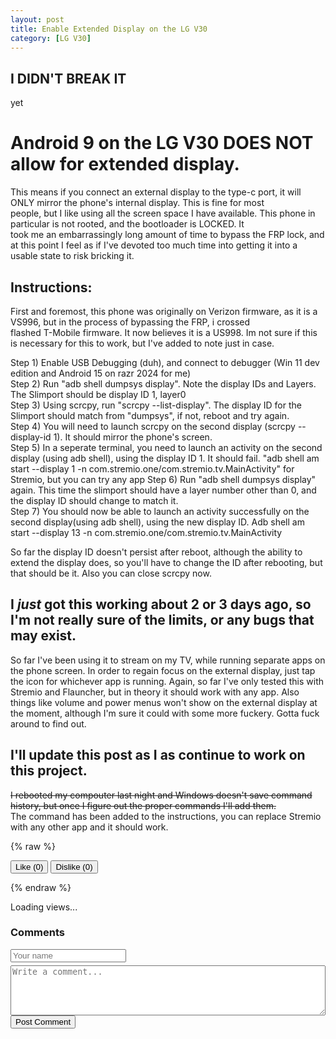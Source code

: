 ```yaml
---
layout: post
title: Enable Extended Display on the LG V30
category: [LG V30]
---
```


## I DIDN'T BREAK IT
yet

# Android 9 on the LG V30 DOES NOT allow for extended display.
This means if you connect an external display to the type-c port, it will ONLY mirror the phone's internal display. This is fine for most  
people, but I like using all the screen space I have available. This phone in particular is not rooted, and the bootloader is LOCKED. It  
took me an embarrassingly long amount of time to bypass the FRP lock, and at this point I feel as if I've devoted too much time into getting
it into a usable state to risk bricking it. 

## Instructions:
First and foremost, this phone was originally on Verizon firmware, as it is a VS996, but in the process of bypassing the FRP, i crossed   
flashed T-Mobile firmware. It now believes it is a US998. Im not sure if this is necessary for this to work, but I've added to note just in case.

Step 1) Enable USB Debugging (duh), and connect to debugger (Win 11 dev edition and Android 15 on razr 2024 for me)  
Step 2) Run "adb shell dumpsys display". Note the display IDs and Layers. The Slimport should be display ID 1, layer0  
Step 3) Using scrcpy, run "scrcpy --list-display". The display ID for the Slimport should match from "dumpsys", if not, reboot and try again.  
Step 4) You will need to launch scrcpy on the second display (scrcpy --display-id 1). It should mirror the phone's screen.  
Step 5) In a seperate terminal, you need to launch an activity on the second display (using adb shell), using the display ID 1. It should fail. "adb shell am start --display 1 -n com.stremio.one/com.stremio.tv.MainActivity" for Stremio, but you can try any app
Step 6) Run "adb shell dumpsys display" again. This time the slimport should have a layer number other than 0, and the display ID should 
change to match it.  
Step 7) You should now be able to launch an activity successfully on the second display(using adb shell), using the new display ID. Adb shell am start --display 13 -n com.stremio.one/com.stremio.tv.MainActivity 

So far the display ID doesn't persist after reboot, although the ability to extend the display does, so you'll have to change the ID after
rebooting, but that should be it. Also you can close scrcpy now.

## I *just* got this working about 2 or 3 days ago, so I'm not really sure of the limits, or any bugs that may exist.

So far I've been using it to stream on my TV, while running separate apps on the phone screen. In order to regain focus on the external display, just tap the icon for whichever app is running. Again, so far I've only tested this with Stremio and Flauncher, but in theory it
should work with any app. Also things like volume and power menus won't show on the external display at the moment, although I'm sure it  could with some more fuckery. Gotta fuck around to find out.

## I'll update this post as I as continue to work on this project.
~~I rebooted my compouter last night and Windows doesn't save command history, but once I figure out the proper commands I'll add them.~~  
The command has been added to the instructions, you can replace Stremio with any other app and it should work. 

{% raw %}
<div>
  <button onclick="vote('like')">Like (<span id="like-count">0</span>)</button>
  <button onclick="vote('dislike')">Dislike (<span id="dislike-count">0</span>)</button>
</div>

<script type="module">
  import { createClient } from 'https://cdn.jsdelivr.net/npm/@supabase/supabase-js/+esm'

  const supabase = createClient('https://motdgqbhzfurezxmgoxs.supabase.co', 'eyJhbGciOiJIUzI1NiIsInR5cCI6IkpXVCJ9.eyJpc3MiOiJzdXBhYmFzZSIsInJlZiI6Im1vdGRncWJoemZ1cmV6eG1nb3hzIiwicm9sZSI6ImFub24iLCJpYXQiOjE3NDY2Mjc0NjIsImV4cCI6MjA2MjIwMzQ2Mn0.GMeVFEWbdzl3HxvRJerSCQA4Tg9tDrey9ILESrHTVNQ')
  const page = 'EnablingExtendedDisplay.md';

console.log('Page ID:',page);

  async function updateCounts() {
    const { data, error } = await supabase
      .from('votes')
      .select('*')
      .eq('page', page)
      .single()

    if (data) {
      document.getElementById('like-count').textContent = data.likes
      document.getElementById('dislike-count').textContent = data.dislikes
    }
  }

 window.vote = async function (type) {
    const { data, error } = await supabase
      .from('votes')
      .select('*')
      .eq('page', page)
      .single()


console.log('Page:', page);
console.log('Data:', data);
console.error('Error:', error);
    
    if (data) {
      const updated = {
        likes: type === 'like' ? data.likes + 1 : data.likes,
        dislikes: type === 'dislike' ? data.dislikes + 1 : data.dislikes
      }

      await supabase
        .from('votes')
        .update(updated)
        .eq('page', page)
    } else {
      await supabase
        .from('votes')
        .insert([{ page, likes: type === 'like' ? 1 : 0, dislikes: type === 'dislike' ? 1 : 0 }])
    }

    updateCounts()
  }

  updateCounts()

  // Get user IP for uniqueness (can be improved later)
async function getIP() {
  try {
    const res = await fetch("https://api.ipify.org?format=json");
    const json = await res.json();
    return json.ip;
  } catch {
    return null;
  }
}

async function recordView() {
  const ip = await getIP();

  const { data, error } = await supabase
    .from('views')
    .select('*')
    .eq('page', page)
    .single();

  if (error && error.code !== 'PGRST116') {
    console.error('View fetch error:', error);
    return;
  }

  if (!data) {
    // First time this page is viewed
    await supabase.from('views').insert({
      page: page,
      total_views: 1,
      unique_views: ip ? 1 : 0,
      last_ip: ip
    });
  } else {
    const isUnique = ip && data.last_ip !== ip;
    await supabase.from('views').update({
      total_views: data.total_views + 1,
      unique_views: data.unique_views + (isUnique ? 1 : 0),
      last_ip: ip
    }).eq('page', page);
  }

  // Display the result
  const result = await supabase
    .from('views')
    .select('total_views, unique_views')
    .eq('page', page)
    .single();

  if (result.data) {
    document.getElementById('views').innerText =
      `Views: ${result.data.total_views} | Unique: ${result.data.unique_views}`;
  }
}

recordView();

  async function loadComments() {
  const { data, error } = await supabase
    .from('comments')
    .select('username, body, created_at')
    .eq('page', page)
    .order('created_at', { ascending: false });

  if (!error) {
    const container = document.getElementById('comments');
    container.innerHTML = '';
    data.forEach(c => {
      const el = document.createElement('div');
      el.innerHTML = `<strong>${c.username}</strong> <small>${new Date(c.created_at).toLocaleString()}</small><p>${c.body}</p><hr>`;
      container.appendChild(el);
    });
  }
}

document.getElementById('comment-form').addEventListener('submit', async (e) => {
  e.preventDefault();
  const username = document.getElementById('username').value.trim();
  const body = document.getElementById('comment-body').value.trim();

  if (username && body) {
    await supabase.from('comments').insert([{ page, username, body }]);
    document.getElementById('comment-body').value = '';
    loadComments();
  }
});

loadComments();
  
</script>
{% endraw %}
<p id="views">Loading views...</p>

<div id="comment-section">
  <h3>Comments</h3>
  <div id="comments"></div>

  <form id="comment-form">
    <input type="text" id="username" placeholder="Your name" required style="display:block; margin-bottom:5px;">
    <textarea id="comment-body" placeholder="Write a comment..." required style="display:block; width:100%; height:80px;"></textarea>
    <button type="submit">Post Comment</button>
  </form>
</div>
